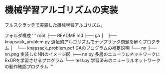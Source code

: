 # 機械学習アルゴリズムの実装

フルスクラッチで実装した機械学習アルゴリズム。

フォルダ構成
'''
root
├── README.md
├── ga
│   ├── knapsack_problem.py     遺伝的アルゴリズムでナップサック問題を解くプログラム
│   └── knapsack_problem.pdf    GAのプログラムの補足説明
└── nn
    ├── nn.png                  実装したNNのイメージ図
    ├── nn.py                   多層のニューラルネットワークにExORを学習させるプログラム
    └── test.py                 学習済みのニューラルネットワークの動作確認プログラム
'''